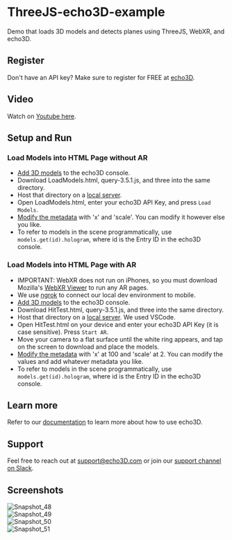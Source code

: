 # ThreeJS-echo3D-example
Demo that loads 3D models and detects planes using ThreeJS, WebXR, and echo3D.

## Register
Don't have an API key? Make sure to register for FREE at [echo3D](https://console.echo3D.co/#/auth/register).

## Video
Watch on [Youtube here](https://youtu.be/t9c9wJPgNbk).

## Setup and Run
### Load Models into HTML Page without AR
* [Add 3D models](https://docs.echo3d.com/quickstart/add-a-3d-model) to the echo3D console.
* Download LoadModels.html, query-3.5.1.js, and three into the same directory.
* Host that directory on a [local server](https://threejs.org/docs/#manual/en/introduction/How-to-run-things-locally).
* Open LoadModels.html, enter your echo3D API Key, and press `Load Models`.
* [Modify the metadata](https://docs.echo3d.com/unity/transforming-content) with 'x' and 'scale'. You can modify it however else you like.
* To refer to models in the scene programmatically, use `models.get(id).hologram`, where id is the Entry ID in the echo3D console.

### Load Models into HTML Page with AR
* IMPORTANT: WebXR does not run on iPhones, so you must download Mozilla's [WebXR Viewer](https://apps.apple.com/us/app/webxr-viewer/id1295998056) to run any AR pages.
* We use [ngrok](https://ngrok.com/docs/secure-tunnels/ngrok-agent/reference/api/) to connect our local dev environment to mobile.
* [Add 3D models](https://docs.echo3d.com/quickstart/add-a-3d-model) to the echo3D console.
* Download HitTest.html, query-3.5.1.js, and three into the same directory.
* Host that directory on a [local server](https://threejs.org/docs/#manual/en/introduction/How-to-run-things-locally). We used VSCode.
* Open HitTest.html on your device and enter your echo3D API Key (it is case sensitive). Press `Start AR`.
* Move your camera to a flat surface until the white ring appears, and tap on the screen to download and place the models.
* [Modify the metadata](https://docs.echo3d.com/unity/transforming-content) with 'x' at 100 and 'scale' at 2. You can modify the values and add whatever metadata you like.
* To refer to models in the scene programmatically, use `models.get(id).hologram`, where id is the Entry ID in the echo3D console.

## Learn more
Refer to our [documentation](https://docs.echo3D.com) to learn more about how to use echo3D.

## Support
Feel free to reach out at [support@echo3D.com](mailto:support@echo3D.com) or join our [support channel on Slack](https://go.echo3D.co/join). 

## Screenshots
![Snapshot_48](https://github.com/echo3Dco/ThreeJS-echo3D-example/assets/99516371/1a90998d-6870-40db-9b28-99a6d49a13e1)<br>
![Snapshot_49](https://github.com/echo3Dco/ThreeJS-echo3D-example/assets/99516371/d9808cab-8018-497e-ba2d-252f88107950)<br>
![Snapshot_50](https://github.com/echo3Dco/ThreeJS-echo3D-example/assets/99516371/68f5310d-7d30-4769-bdab-042831ec4437)<br>
![Snapshot_51](https://github.com/echo3Dco/ThreeJS-echo3D-example/assets/99516371/86819a2c-2eb0-4f7d-b321-c86b80671741)


